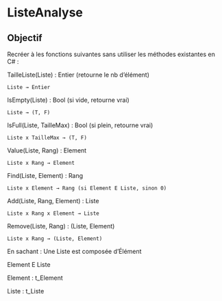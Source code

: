 # ListeAnalyse

## Objectif

Recréer à les fonctions suivantes sans utiliser les méthodes existantes en C# :  

TailleListe(Liste) : Entier (retourne le nb d’élément)

	Liste → Entier  
 
IsEmpty(Liste) : Bool (si vide, retourne vrai)

	Liste → (T, F)
 
IsFull(Liste, TailleMax) : Bool (si plein, retourne vrai)

	Liste x TailleMax → (T, F)
 
Value(Liste, Rang) : Element

	Liste x Rang → Element
 
Find(Liste, Element) : Rang

	Liste x Element → Rang (si Element E Liste, sinon 0)
 
Add(Liste, Rang, Element) : Liste

	Liste x Rang x Element → Liste
 
Remove(Liste, Rang) : (Liste, Element)

	Liste x Rang → (Liste, Element)

En sachant :
Une Liste est composée d’Élément

  Element E Liste
  
Element : t_Element

Liste : t_Liste

